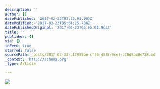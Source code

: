 ```yaml
---
description: ''
author: []
datePublished: '2017-03-23T05:05:01.965Z'
dateModified: '2017-03-23T05:04:25.786Z'
datePublishedOriginal: '2017-03-23T05:05:01.965Z'
title: ''
publisher: {}
via: {}
inFeed: true
starred: false
sourcePath: _posts/2017-03-23-c17959be-cff6-45f5-9cef-a70d5ac8e728.md
_context: 'http://schema.org'
_type: Article

---
```

![](https://the-grid-user-content.s3-us-west-2.amazonaws.com/d71e3a53-28f5-4488-ab1b-c0bc31d7457c.jpg)